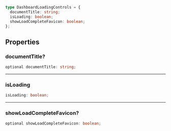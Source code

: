 ```ts
type DashboardLoadingControls = {
  documentTitle: string;
  isLoading: boolean;
  showLoadCompleteFavicon: boolean;
};
```

## Properties

### documentTitle?

```ts
optional documentTitle: string;
```

***

### isLoading

```ts
isLoading: boolean;
```

***

### showLoadCompleteFavicon?

```ts
optional showLoadCompleteFavicon: boolean;
```
